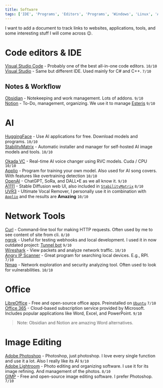 ```yaml
---
title: Software
tags: ['IDE', 'Programs', 'Editors', 'Programs', 'Windows', 'Linux', 'AI']
---
```


I want to add a document to track links to websites, applications, tools, and some interesting stuff I will come across 😉.

# Code editors & IDE

[Visual Studio Code](https://code.visualstudio.com/) - Probably one of the best all-in-one code editors. ```10/10``` <br />
[Visual Studio](https://code.visualstudio.com/) - Same but different IDE. Used mainly for C# and C++. ```7/10``` <br />

## Notes & Workflow

[Obsidian](https://obsidian.md/) - Notekeeping and work management. Lots of addons. ```9/10``` <br />
[Notion](https://notion.so) - To-Do, management, organizing. We use it to manage [Esteris](https://esteris.eu) ```9/10``` <br />

# AI

[HuggingFace](https://huggingface.co/) - Use AI applications for free. Download models and programs. ```10/10``` <br />
[StabilityMatrix](https://github.com/LykosAI/StabilityMatrix) - Automatic installer and manager for self-hosted AI image models and tools. ```10/10``` <br />


[Okada VC](https://github.com/w-okada/voice-changer) - Real-time AI voice changer using RVC models. Cuda / CPU ```10/10``` <br />
[Applio](https://applio.org/) - Program for training your own model. Also used for AI song covers. With features like overtraining detection ```10/10``` <br />
[OpenAI](https://openai.com/) - ChatGPT, SoRa, and DALL•E as we all know it. ```9/10``` <br />
[A1111](https://huggingface.co/) - Stable Diffusion web UI, also included in [`StabilityMatrix`](#ai)  ```8/10``` <br />
[UVR3](https://ultimatevocalremover.com/) - Ultimate Vocal Remover, I personally use it in combination with [`Applio`](#ai) and the results are **Amazing** ```10/10```<br />

# Network Tools

[Curl](https://curl.se/) - Command-line tool for making HTTP requests. Often used by me to see content of site from cli. ```8/10``` <br />
[ngrok](https://ngrok.com/) - Useful for testing webhooks and local development. I used it in now outdated project: [Tunnel bot](https://github.com/wrexik/discord-tunnel-bot)  ```9/10``` <br />
[Wireshark](https://www.wireshark.org/) - View packets and analyze network traffic. ```10/10``` <br />
[Angry IP Scanner](https://angryip.org/) - Great program for searching local devices. E.g., RPI. ```7/10``` <br />
[Nmap](https://nmap.org/) - Network exploration and security analyzing tool. Often used to look for vulnerabilities. ```10/10``` <br />

# Office

[LibreOffice](https://www.libreoffice.org/) - Free and open-source office apps. Preinstalled on [`Ubuntu`](https://wrexik.xyz/index/OSs) ```7/10``` <br />
[Office 365](https://www.office.com/) - Cloud-based subscription service provided by Microsoft. Includes popular applications like Word, Excel, and PowerPoint. ```9/10``` <br />
> Note: Obsidian and Notion are amazing Word alternatives.

# Image Editing

[Adobe Photoshop](https://www.adobe.com/products/photoshop.html) - Photoshop, just photoshop. I love every single function and use it a lot. Also I really like its AI ```9/10``` <br />
[Adobe Lightroom](https://www.adobe.com/products/photoshop-lightroom.html) - Photo editing and organizing software. I use it for its image refining. And management of the photos. ```8/10``` <br />
[GIMP](https://www.gimp.org/) - Free and open-source image editing software. I prefer Photoshop. ```7/10``` <br />